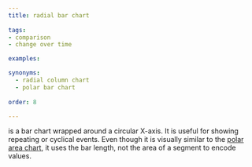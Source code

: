 ```yaml
---
title: radial bar chart
  
tags:
- comparison
- change over time

examples:

synonyms:
  - radial column chart
  - polar bar chart
  
order: 8

---
```


is a bar chart wrapped around a circular X-axis. It is useful for showing repeating or cyclical events. Even though it is visually similar to the [polar area chart](/polar-chart), it uses the bar length, not the area of a segment to encode values.

<!--more-->

